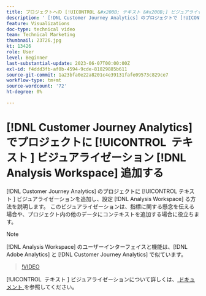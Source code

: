 ```yaml
---
title: プロジェクトへの [!UICONTROL &#x200B; テキスト &#x200B;] ビジュアライゼーション  [!DNL Analysis Workspace]  追加
description: ' [!DNL Customer Journey Analytics] のプロジェクトで [!UICONTROL &#x200B; テキスト &#x200B;] ビジュアライゼーションを追加し、設定する方法  [!DNL Analysis Workspace]  説明します。'
feature: Visualizations
doc-type: technical video
team: Technical Marketing
thumbnail: 23726.jpg
kt: 13426
role: User
level: Beginner
last-substantial-update: 2023-06-07T00:00:00Z
exl-id: f4ddd3fb-af0b-4594-9cde-81829885b611
source-git-commit: 1a23bfa0e22a8201c4e39131fafe09573c829ce7
workflow-type: tm+mt
source-wordcount: '72'
ht-degree: 0%

---
```


# [!DNL Customer Journey Analytics] でプロジェクトに [!UICONTROL &#x200B; テキスト &#x200B;] ビジュアライゼーション [!DNL Analysis Workspace] 追加する

[!DNL Customer Journey Analytics] のプロジェクトに [!UICONTROL &#x200B; テキスト &#x200B;] ビジュアライゼーションを追加し、設定 [!DNL Analysis Workspace] る方法を説明します。 このビジュアライゼーションは、指標に関する懸念を伝える場合や、プロジェクト内の他のデータにコンテキストを追加する場合に役立ちます。

>[!NOTE]
>
>[!DNL Analysis Workspace] のユーザーインターフェイスと機能は、[!DNL Adobe Analytics] と [!DNL Customer Journey Analytics] で似ています。

>[!VIDEO](https://video.tv.adobe.com/v/23726/?quality=12&learn=on)

[!UICONTROL &#x200B; テキスト &#x200B;] ビジュアライゼーションについて詳しくは、[ ドキュメント ](https://experienceleague.adobe.com/docs/analytics-platform/using/cja-workspace/visualizations/text.html) を参照してください。
